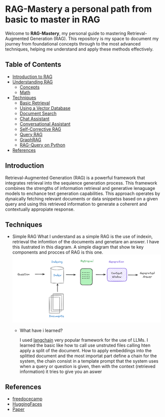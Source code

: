 # RAG-Mastery a personal path from basic to master in RAG
Welcome to **RAG-Mastery**, my personal guide to mastering Retrieval-Augmented Generation (RAG). This repository is my space to document my journey from foundational concepts through to the most advanced techniques, helping me understand and apply these methods effectively.

## Table of Contents

- [Introduction to RAG](#introduction-to-rag)
- [Understanding RAG](#understanding-rag)
  - [Concepts](#concepts)
  - [Math](#math)
- [Techniques](#techniques)
  - [Basic Retrieval](#basic-retrieval)
  - [Using a Vector Database](#using-a-vector-database)
  - [Document Search](#document-search)
  - [Chat Assistant](#chat-assistant)
  - [Conversational Assistant](#conversational-assistant)
  - [Self-Corrective RAG](#self-corrective-rag)
  - [Query RAG](#query-rag)
  - [GraphRAG](#graphrag)
  - [RAG-Query on Python](#rag-query-on-python)
- [References](#references)
## Introduction
Retrieval-Augmented Generation (RAG) is a powerful framework that integrates retrieval into the sequience generation process. This framework combines the strengths of information retrieval and generative lenaguage models to enchance text generation capabilities. This approach operates by dynaically fetching relevant documents or data snippetss based on a given query and using this retrieved information to generate a coherent and contextually appropiate response.

## Techniques
- Simple RAG
  What I understand as a simple RAG is the use of indexin, retrieval the infomtion of the documents and genetare an answer. I have this ilustrated in this diagram. A simple diagram that show te key components and procces of RAG is this one.
![Diagram Indexin, retrieval and generation](https://github.com/Maucalderondelab/RAG-Mastery/blob/main/Diagrams/indexing_retrieval_generation.png)
    - What have i learned?
      
      I used [langchain](https://python.langchain.com/v0.2/docs/tutorials/) very popular framework for the use of LLMs. I learned the basic like how to call use unstruted files calling hten apply a split of the document. How to apply embeddings into the splitted document and the most importat part define a chain for the system, the chain consist in a template prompt that the system uses when a query or question is given, then with the context (retrieved information) it tries to give you an aswer  

## References
- [freedocecamp](https://www.freecodecamp.org/news/mastering-rag-from-scratch/)
- [HuggingFaces](https://search.brave.com/search?q=huggingfaces+RAG&source=desktop)
- [Paper](https://arxiv.org/abs/2005.11401)
